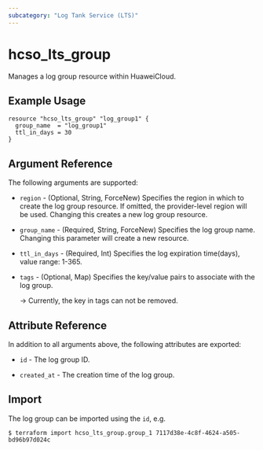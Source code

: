 ```yaml
---
subcategory: "Log Tank Service (LTS)"
---
```


# hcso_lts_group

Manages a log group resource within HuaweiCloud.

## Example Usage

```hcl
resource "hcso_lts_group" "log_group1" {
  group_name  = "log_group1"
  ttl_in_days = 30
}
```

## Argument Reference

The following arguments are supported:

* `region` - (Optional, String, ForceNew) Specifies the region in which to create the log group resource. If omitted, the
  provider-level region will be used. Changing this creates a new log group resource.

* `group_name` - (Required, String, ForceNew) Specifies the log group name. Changing this parameter will create a new
  resource.

* `ttl_in_days` - (Required, Int) Specifies the log expiration time(days), value range: 1-365.

* `tags` - (Optional, Map) Specifies the key/value pairs to associate with the log group.

  -> Currently, the key in tags can not be removed.

## Attribute Reference

In addition to all arguments above, the following attributes are exported:

* `id` - The log group ID.

* `created_at` - The creation time of the log group.

## Import

The log group can be imported using the `id`, e.g.

```
$ terraform import hcso_lts_group.group_1 7117d38e-4c8f-4624-a505-bd96b97d024c
```
